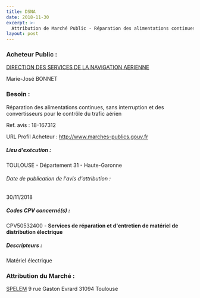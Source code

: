 ```yaml
---
title: DSNA
date: 2018-11-30
excerpt: >-
  Attribution de Marché Public - Réparation des alimentations continues, sans interruption et des convertisseurs pour le contrôle du trafic aérien
layout: post
---
```


### Acheteur Public : 
<a href="/acheteur-131/siren-120064027"> DIRECTION DES SERVICES DE LA NAVIGATION AERIENNE</a><br/>

Marie-José BONNET





### Besoin :

Réparation des alimentations continues, sans interruption et des convertisseurs pour le contrôle du trafic aérien

Ref. avis : 18-167312

URL Profil Acheteur : http://www.marches-publics.gouv.fr

##### Lieu d'exécution :

TOULOUSE - Département 31 - Haute-Garonne

###### Date de publication de l'avis d'attribution : 
30/11/2018

##### Codes CPV concerné(s) :
CPV50532400 - **Services de réparation et d'entretien de matériel de distribution électrique** <br/>

##### Descripteurs :
Matériel électrique <br/>

### Attribution du Marché :
<a href="/entreprise-546/siren-322344912"> SPELEM</a>    9 rue Gaston Evrard 31094 Toulouse <br/>
